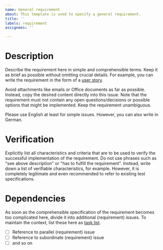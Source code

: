 ```yaml
---
name: General requirement
about: This template is used to specify a general requirement.
title: ''
labels: requirement
assignees: ''

---
```


# Description

Describe the requirement here in simple and comprehensible terms. Keep it as brief as possible without omitting crucial details. For example, you can write the requirement in the form of a [user story](https://en.wikipedia.org/wiki/User_story).

Avoid attachments like emails or Office documents as far as possible. Instead, copy the desired content directly into this issue. Note that the requirement must not contain any open questions/decisions or possible options that might be implemented. Keep the requirement unambiguous.

Please use English at least for simple issues. However, you can also write in German.

# Verification

Explicitly list all characteristics and criteria that are to be used to verify the successful implementation of the requirement. Do not use phrases such as "see above description" or "has to fulfill the requirement". Instead, write down a list of verifiable characteristics, for example. However, it is completely legitimate and even recommended to refer to existing test specifications.

# Dependencies

As soon as the comprehensible specification of the requirement becomes too complicated here, divide it into additional (requirement) issues. To maintain the context, list these here as [task list](https://docs.github.com/en/get-started/writing-on-github/working-with-advanced-formatting/about-task-lists).

- [ ] Reference to parallel (requirement) issue
- [ ] Reference to subordinate (requirement) issue
- [ ] and so on
